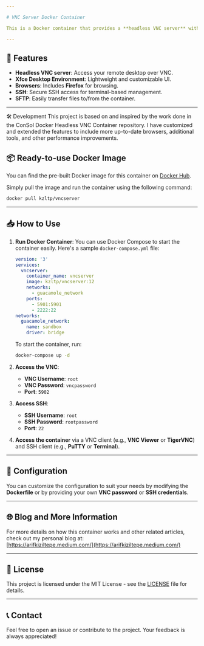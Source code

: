 ```yaml
---

# VNC Server Docker Container

This is a Docker container that provides a **headless VNC server** with an **Xfce desktop environment**, **Firefox**, and **SFTP** access. It is designed to allow users to remotely access a graphical desktop through VNC or SSH, and it is fully customizable.

---
```


## 🚀 Features

- **Headless VNC server**: Access your remote desktop over VNC.
- **Xfce Desktop Environment**: Lightweight and customizable UI.
- **Browsers**: Includes **Firefox** for browsing.
- **SSH**: Secure SSH access for terminal-based management.
- **SFTP**: Easily transfer files to/from the container.

---

🛠️ Development
This project is based on and inspired by the work done in the ConSol Docker Headless VNC Container repository. I have customized and extended the features to include more up-to-date browsers, additional tools, and other performance improvements.

## 📦 Ready-to-use Docker Image

You can find the pre-built Docker image for this container on [Docker Hub](https://hub.docker.com/r/kzltp/vncserver).

Simply pull the image and run the container using the following command:

```bash
docker pull kzltp/vncserver
```

---

## 📥 How to Use

1. **Run Docker Container**:
   You can use Docker Compose to start the container easily. Here's a sample `docker-compose.yml` file:

   ```yaml
   version: '3'
   services:
     vncserver:
       container_name: vncserver
       image: kzltp/vncserver:12
       networks:
         - guacamole_network
       ports:
         - 5901:5901
         - 2222:22
   networks:
     guacamole_network:
       name: sandbox
       driver: bridge
   ```

   To start the container, run:

   ```bash
   docker-compose up -d
   ```

2. **Access the VNC**:
   - **VNC Username**: `root`
   - **VNC Password**: `vncpassword`
   - **Port**: `5902`

3. **Access SSH**:
   - **SSH Username**: `root`
   - **SSH Password**: `rootpassword`
   - **Port**: `22`

4. **Access the container** via a VNC client (e.g., **VNC Viewer** or **TigerVNC**) and SSH client (e.g., **PuTTY** or **Terminal**).

---

## 📝 Configuration

You can customize the configuration to suit your needs by modifying the **Dockerfile** or by providing your own **VNC password** or **SSH credentials**.

---

## 🌐 Blog and More Information

For more details on how this container works and other related articles, check out my personal blog at:  
[https://arifkiziltepe.medium.com/](https://arifkiziltepe.medium.com/)

---

## 📝 License

This project is licensed under the MIT License - see the [LICENSE](LICENSE) file for details.

---

## 📞 Contact

Feel free to open an issue or contribute to the project. Your feedback is always appreciated!
